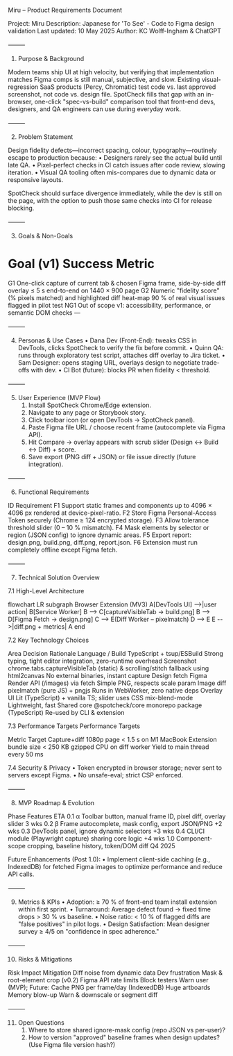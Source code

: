 Miru – Product Requirements Document

Project: Miru
Description: Japanese for 'To See' - Code to Figma design validation
Last updated: 10 May 2025
Author: KC Wolff-Ingham & ChatGPT

⸻

1. Purpose & Background

Modern teams ship UI at high velocity, but verifying that implementation matches Figma comps is still manual, subjective, and slow. Existing visual-regression SaaS products (Percy, Chromatic) test code vs. last approved screenshot, not code vs. design file. SpotCheck fills that gap with an in-browser, one-click "spec-vs-build" comparison tool that front-end devs, designers, and QA engineers can use during everyday work.

⸻

2. Problem Statement

Design fidelity defects—incorrect spacing, colour, typography—routinely escape to production because:
	•	Designers rarely see the actual build until late QA.
	•	Pixel-perfect checks in CI catch issues after code review, slowing iteration.
	•	Visual QA tooling often mis-compares due to dynamic data or responsive layouts.

SpotCheck should surface divergence immediately, while the dev is still on the page, with the option to push those same checks into CI for release blocking.

⸻

3. Goals & Non-Goals

#	Goal (v1)	Success Metric
G1	One-click capture of current tab & chosen Figma frame, side-by-side diff overlay	≤ 5 s end-to-end on 1440 × 900 page
G2	Numeric "fidelity score" (% pixels matched) and highlighted diff heat-map	90 % of real visual issues flagged in pilot test
NG1	Out of scope v1: accessibility, performance, or semantic DOM checks	—


⸻

4. Personas & Use Cases
	•	Dana Dev (Front-End): tweaks CSS in DevTools, clicks SpotCheck to verify the fix before commit.
	•	Quinn QA: runs through exploratory test script, attaches diff overlay to Jira ticket.
	•	Sam Designer: opens staging URL, overlays design to negotiate trade-offs with dev.
	•	CI Bot (future): blocks PR when fidelity < threshold.

⸻

5. User Experience (MVP Flow)
	1.	Install SpotCheck Chrome/Edge extension.
	2.	Navigate to any page or Storybook story.
	3.	Click toolbar icon (or open DevTools → SpotCheck panel).
	4.	Paste Figma file URL / choose recent frame (autocomplete via Figma API).
	5.	Hit Compare → overlay appears with scrub slider (Design ↔ Build ↔ Diff) + score.
	6.	Save export (PNG diff + JSON) or file issue directly (future integration).

⸻

6. Functional Requirements

ID	Requirement
F1	Support static frames and components up to 4096 × 4096 px rendered at device-pixel-ratio.
F2	Store Figma Personal-Access Token securely (Chrome ≥ 124 encrypted storage).
F3	Allow tolerance threshold slider (0 – 10 % mismatch).
F4	Mask elements by selector or region (JSON config) to ignore dynamic areas.
F5	Export report: design.png, build.png, diff.png, report.json.
F6	Extension must run completely offline except Figma fetch.


⸻

7. Technical Solution Overview

7.1 High-Level Architecture

flowchart LR
    subgraph Browser Extension (MV3)
        A[DevTools UI] -->|user action| B[Service Worker]
        B --> C[captureVisibleTab → build.png]
        B --> D[Figma Fetch → design.png]
        C --> E(Diff Worker – pixelmatch)
        D --> E
        E -->|diff.png + metrics| A
    end

7.2 Key Technology Choices

Area	Decision	Rationale
Language / Build	TypeScript + tsup/ESBuild	Strong typing, tight editor integration, zero-runtime overhead
Screenshot	chrome.tabs.captureVisibleTab (static) & scrolling/stitch fallback using html2canvas	No external binaries, instant capture
Design fetch	Figma Render API (/images) via fetch	Simple PNG, respects scale param
Image diff	pixelmatch (pure JS) + pngjs	Runs in WebWorker, zero native deps
Overlay UI	Lit (TypeScript) + vanilla TS; slider uses CSS mix-blend-mode	Lightweight, fast
Shared core	@spotcheck/core monorepo package (TypeScript)	Re-used by CLI & extension

7.3 Performance Targets   Performance Targets

Metric	Target
Capture+diff 1080p page	< 1.5 s on M1 MacBook
Extension bundle size	< 250 KB gzipped
CPU on diff worker	Yield to main thread every 50 ms

7.4 Security & Privacy
	•	Token encrypted in browser storage; never sent to servers except Figma.
	•	No unsafe-eval; strict CSP enforced.

⸻

8. MVP Roadmap & Evolution

Phase	Features	ETA
0.1 α	Toolbar button, manual frame ID, pixel diff, overlay slider	3 wks
0.2 β	Frame autocomplete, mask config, export JSON/PNG	+2 wks
0.3	DevTools panel, ignore dynamic selectors	+3 wks
0.4	CLI/CI module (Playwright capture) sharing core logic	+4 wks
1.0	Component-scope cropping, baseline history, token/DOM diff	Q4 2025

Future Enhancements (Post 1.0):
    • Implement client-side caching (e.g., IndexedDB) for fetched Figma images to optimize performance and reduce API calls.


⸻

9. Metrics & KPIs
	•	Adoption: ≥ 70 % of front-end team install extension within first sprint.
	•	Turnaround: Average defect found → fixed time drops > 30 % vs baseline.
	•	Noise ratio: < 10 % of flagged diffs are "false positives" in pilot logs.
	•	Design Satisfaction: Mean designer survey ≥ 4/5 on "confidence in spec adherence."

⸻

10. Risks & Mitigations

Risk	Impact	Mitigation
Diff noise from dynamic data	Dev frustration	Mask & root-element crop (v0.2)
Figma API rate limits	Block testers	Warn user (MVP); Future: Cache PNG per frame/day (IndexedDB)
Huge artboards	Memory blow-up	Warn & downscale or segment diff


⸻

11. Open Questions
	1.	Where to store shared ignore-mask config (repo JSON vs per-user)?
	2.	How to version "approved" baseline frames when design updates? (Use Figma file version hash?)